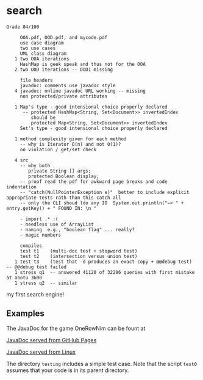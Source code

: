 # search


```
Grade 84/100 

     OOA.pdf, OOD.pdf, and mycode.pdf
     use case diagram
     two use cases
     UML class diagram
   1 two OOA iterations
     HashMap is geek speak and thus not for the OOA
   2 two OOD iterations -- OOD1 missing

     file headers
     javadoc: comments use javadoc style
   4 javadoc: online javadoc URL working -- missing
     non protected/private attributes

   1 Map's type - good intensional choice properly declared
      -- protected HashMap<String, Set<Document>> invertedIndex
         should be
         protected Map<String, Set<Document>> invertedIndex
     Set's type - good intensional choice properly declared

   1 method complexity given for each method
     -- why is Iterator O(n) and not O(1)?
     oo violation / get/set check

   4 src
     -- why both 
        private String [] args;
        protected Boolean display;
     -- proof read the pdf for awkward page breaks and code indentation
     -- "catch(NullPointerException e)"  better to include explicit appropriate tests rath than this catch all
     -- only the CLI shoud ldo any IO  System.out.println("−> " + entry.getKey() + " FOUND IN: \n "

     - import .* :(
     - needless use of ArrayList
     - naming  e.g., "boolean flag" ... really?
     - magic numbers

     compiles
     test t1    (multi-doc test + stopword test)
     test t2    (intersection versus union test)
   1 test t3    (test that -d produces an exact copy + @@debug test)  -- @@debug test failed
   1 stress q1  -- answered 41120 of 32206 queries with first mistake at abotu 3600 
   1 stress q2  -- similar
```






my first search engine!


## Examples

The JavaDoc for the game OneRowNim can be fount at

  <a href="https://cs-312.github.io/nim"> JavaDoc served from GitHub Pages </a>
  
  <a href="http://www.cs.loyola.edu/~binkley/312/src/javadoc-examples/Nim.docs"> JavaDoc served from Linux </a>


The directory `testing` includes a simple test case.  Note that the script 
`test0` assumes that your code is in its parent directory.

